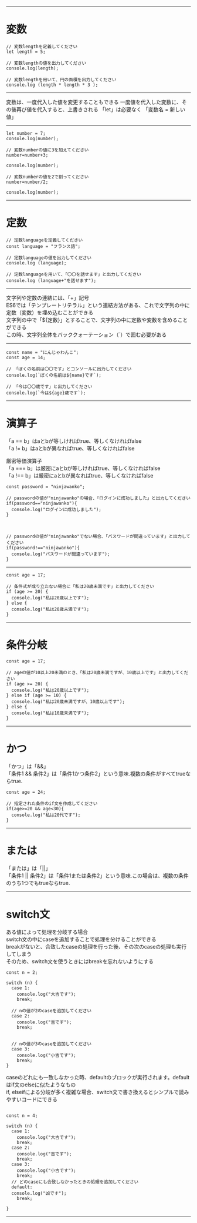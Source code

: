 ***
# 変数
```
// 変数lengthを定義してください  
let length = 5;  

// 変数lengthの値を出力してください  
console.log(length);  

// 変数lengthを用いて、円の面積を出力してください  
console.log (length * length * 3 );  
```
***
変数は、一度代入した値を変更することもできる
一度値を代入した変数に、その後再び値を代入すると、上書きされる
「let」は必要なく 「変数名 = 新しい値」
***
```
let number = 7;
console.log(number);

// 変数numberの値に3を加えてください
number=number+3;

console.log(number);

// 変数numberの値を2で割ってください
number=number/2;

console.log(number);
```
***
# 定数
```
// 定数languageを定義してください
const language = "フランス語";

// 定数languageの値を出力してください
console.log (language);

// 定数languageを用いて、「〇〇を話せます」と出力してください
console.log (language+"を話せます");
```
***
文字列や定数の連結には、「+」記号  
ES6では「テンプレートリテラル」という連結方法がある、これで文字列の中に定数（変数）を埋め込むことができる  
文字列の中で「${定数}」とすることで、文字列の中に定数や変数を含めることができる  
この時、文字列全体をバッククォーテーション（`）で囲む必要がある  
***
```
const name = "にんじゃわんこ";
const age = 14;

// 「ぼくの名前は〇〇です」とコンソールに出力してください
console.log(`ぼくの名前は${name}です`);

// 「今は〇〇歳です」と出力してください
console.log(`今は${age}歳です`);
```
***
# 演算子 
「a == b」はaとbが等しければtrue、等しくなければfalse  
「a != b」はaとbが異なればtrue、等しくなければfalse  

厳密等価演算子  
「a === b」は厳密にaとbが等しければtrue、等しくなければfalse  
「a !== b」は厳密にaとbが異なればtrue、等しくなければfalse  
```
const password = "ninjawanko";

// passwordの値が"ninjawanko"の場合、「ログインに成功しました」と出力してください
if(password=="ninjawanko"){
  console.log("ログインに成功しました");
}



// passwordの値が"ninjawanko"でない場合、「パスワードが間違っています」と出力してください
if(password!=="ninjawanko"){
  console.log("パスワードが間違っています");
}
```
***
```
const age = 17;

// 条件式が成り立たない場合に「私は20歳未満です」と出力してください
if (age >= 20) {
  console.log("私は20歳以上です");
} else {
  console.log("私は20歳未満です");
}
```
***
# 条件分岐　
```
const age = 17;

// ageの値が10以上20未満のとき、「私は20歳未満ですが、10歳以上です」と出力してください
if (age >= 20) {
  console.log("私は20歳以上です");
} else if (age >= 10) {
  console.log("私は20歳未満ですが、10歳以上です");
} else {
  console.log("私は10歳未満です");
}
```
***
# かつ
「かつ」は「&&」  
「条件1 && 条件2」は「条件1かつ条件2」という意味.複数の条件がすべてtrueならtrue.  
```
const age = 24;

// 指定された条件のif文を作成してください
if(age>=20 && age<30){
  console.log("私は20代です");
}
```
***
# または
「または」は「||」  
「条件1 || 条件2」は「条件1または条件2」という意味.この場合は、複数の条件のうち1つでもtrueならtrue.  
***
# switch文
ある値によって処理を分岐する場合  
switch文の中にcaseを追加することで処理を分けることができる  
breakがないと、合致したcaseの処理を行った後、その次のcaseの処理も実行してしまう  
そのため、switch文を使うときにはbreakを忘れないようにする 
```
const n = 2;

switch (n) {
  case 1:
    console.log("大吉です");
    break;

  // nの値が2のcaseを追加してください
  case 2:
    console.log("吉です");
    break;
  
  
  // nの値が3のcaseを追加してください
  case 3:
    console.log("小吉です");
    break;  
}
```
caseのどれにも一致しなかった時、defaultのブロックが実行されます。defaultはif文のelseに似たようなもの  
if, elseifによる分岐が多く複雑な場合、switch文で書き換えるとシンプルで読みやすいコードにできる  
```

const n = 4;

switch (n) {
  case 1:
    console.log("大吉です");
    break;
  case 2:
    console.log("吉です");
    break;
  case 3:
    console.log("小吉です");
    break;
  // どのcaseにも合致しなかったときの処理を追加してください
  default:
  console.log("凶です");
    break;

}
```
***
